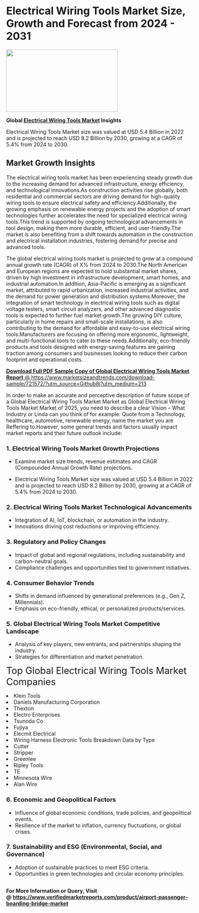 <H1>Electrical Wiring Tools Market Size, Growth and Forecast from 2024 - 2031</H1><img class="aligncenter size-medium wp-image-584254" src="https://thirdeyenews.in/wp-content/uploads/2024/09/Global-Market-Research-300x168.jpeg" alt="" width="300" height="168" /><p><strong>Global&nbsp;<a href="https://www.marketsizeandtrends.com/download-sample/721572/?utm_source=Github8j?utm_medium=213">Electrical Wiring Tools Market</a> Insights</strong></p><p>Electrical Wiring Tools Market size was valued at USD 5.4 Billion in 2022 and is projected to reach USD 8.2 Billion by 2030, growing at a CAGR of 5.4% from 2024 to 2030.</p><p><h2>Market Growth Insights</h2> <p>The electrical wiring tools market has been experiencing steady growth due to the increasing demand for advanced infrastructure, energy efficiency, and technological innovations.As construction activities rise globally, both residential and commercial sectors are driving demand for high-quality wiring tools to ensure electrical safety and efficiency.Additionally, the growing emphasis on renewable energy projects and the adoption of smart technologies further accelerates the need for specialized electrical wiring tools.This trend is supported by ongoing technological advancements in tool design, making them more durable, efficient, and user-friendly.The market is also benefiting from a shift towards automation in the construction and electrical installation industries, fostering demand for precise and advanced tools.</p> <p><a href="javascript:void(0);"></a></p> <p>The global electrical wiring tools market is projected to grow at a compound annual growth rate (CAGR) of X% from 2024 to 2030.The North American and European regions are expected to hold substantial market shares, driven by high investment in infrastructure development, smart homes, and industrial automation.In addition, Asia-Pacific is emerging as a significant market, attributed to rapid urbanization, increased industrial activities, and the demand for power generation and distribution systems.Moreover, the integration of smart technology in electrical wiring tools such as digital voltage testers, smart circuit analyzers, and other advanced diagnostic tools is expected to further fuel market growth.The growing DIY culture, particularly in home repairs and small-scale installations, is also contributing to the demand for affordable and easy-to-use electrical wiring tools.Manufacturers are focusing on offering more ergonomic, lightweight, and multi-functional tools to cater to these needs.Additionally, eco-friendly products and tools designed with energy-saving features are gaining traction among consumers and businesses looking to reduce their carbon footprint and operational costs.</p> <p><a href="javascript:void(0);"></p><p><span class=""><strong>Download Full PDF Sample Copy of Global Electrical Wiring Tools Market Report</strong> @ <a href="https://www.marketsizeandtrends.com/download-sample/721572/?utm_source=Github8j?utm_medium=213" target="_blank">https://www.marketsizeandtrends.com/download-sample/721572/?utm_source=Github8j?utm_medium=213</a></span></p><p>In order to make an accurate and perceptive description of future scope of a Global&nbsp;Electrical Wiring Tools Market Market as Global&nbsp;Electrical Wiring Tools Market Market of 2025, you need to describe a clear Vision &ndash; What Industry or Linda can you think of for example: Quote from a Technology, healthcare, automotive, renewable energy, name the market you are Reffering to.However, some general trends and factors usually impact market reports and their future outlook include:</p><h3>1.&nbsp;<strong>Electrical Wiring Tools Market Growth Projections</strong></h3><ul><li>Examine market size trends, revenue estimates and CAGR (Compounded Annual Growth Rate) projections.</li><li><p>Electrical Wiring Tools Market size was valued at USD 5.4 Billion in 2022 and is projected to reach USD 8.2 Billion by 2030, growing at a CAGR of 5.4% from 2024 to 2030.</p></li></ul><h3>2.&nbsp;<strong>Electrical Wiring Tools Market Technological Advancements</strong></h3><ul><li>Integration of AI, IoT, blockchain, or automation in the industry.</li><li>Innovations driving cost reductions or improving efficiency.</li></ul><h3>3.&nbsp;<strong>Regulatory and Policy Changes</strong></h3><ul><li>Impact of global and regional regulations, including sustainability and carbon-neutral goals.</li><li>Compliance challenges and opportunities tied to government initiatives.</li></ul><h3>4.&nbsp;<strong>Consumer Behavior Trends</strong></h3><ul><li>Shifts in demand influenced by generational preferences (e.g., Gen Z, Millennials).</li><li>Emphasis on eco-friendly, ethical, or personalized products/services.</li></ul><h3>5.&nbsp;<strong>Global Electrical Wiring Tools Market Competitive Landscape</strong></h3><ul><li>Analysis of key players, new entrants, and partnerships shaping the industry.</li><li>Strategies for differentiation and market penetration.</li></ul><p data-pm-slice="1 1 []"><span style="color: inherit; font-family: inherit; font-size: 25px;">Top Global Electrical Wiring Tools Market Companies</span></p><div class="" data-test-id=""><p><li>Klein Tools</li><li> Daniels Manufacturing Corporation</li><li> Thexton</li><li> Electro Enterprises</li><li> Tsunoda Co</li><li> Fujiya</li><li> Elecmit Electrical</li><li> Wiring Harness Electronic Tools Breakdown Data by Type</li><li> Cutter</li><li> Stripper</li><li> Greenlee</li><li> Ripley Tools</li><li> TE</li><li> Minnesota Wire</li><li> Alan Wire</li></p></div><h3>6.&nbsp;<strong>Economic and Geopolitical Factors</strong></h3><ul><li>Influence of global economic conditions, trade policies, and geopolitical events.</li><li>Resilience of the market to inflation, currency fluctuations, or global crises.</li></ul><h3>7.&nbsp;<strong>Sustainability and ESG (Environmental, Social, and Governance)</strong></h3><ul><li>Adoption of sustainable practices to meet ESG criteria.</li><li>Opportunities in green technologies and circular economy principles.</li></ul><h2><strong style="font-size: 14px;">For More Information or Query, Visit @&nbsp;</strong><a style="background-color: #ffffff; font-size: 14px;" href="https://www.marketsizeandtrends.com/report/electrical-wiring-tools-market/" target="_blank">https://www.verifiedmarketreports.com/product/airport-passenger-boarding-bridge-market</a></h2>